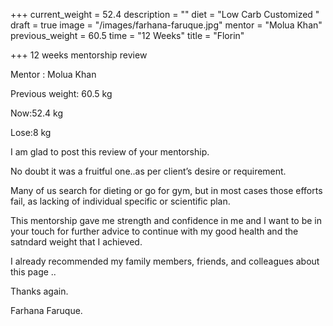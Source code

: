+++
current_weight = 52.4
description = ""
diet = "Low Carb Customized "
draft = true
image = "/images/farhana-faruque.jpg"
mentor = "Molua Khan"
previous_weight = 60.5
time = "12 Weeks"
title = "Florin"

+++
12 weeks mentorship review

Mentor : Molua Khan

Previous weight: 60.5 kg

Now:52.4 kg

Lose:8 kg

I am glad to post this review of your mentorship.

No doubt it was a fruitful one..as per client’s desire or requirement.

Many of us search for dieting or go for gym, but in most cases those efforts fail, as lacking of individual specific or scientific plan.

This mentorship gave me strength and confidence in me and I want to be in your touch for further advice to continue with my good health and the satndard weight that I achieved.

I already recommended my family members, friends, and colleagues about this page ..

Thanks again.

Farhana Faruque.